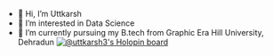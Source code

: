 - 👋 Hi, I’m Uttkarsh
- 👀 I’m interested in Data Science
- 🌱 I’m currently pursuing my B.tech from Graphic Era Hill University, Dehradun
[![@uttkarsh3's Holopin board](https://holopin.me/uttkarsh3)](https://holopin.io/@uttkarsh3)
<!---
Uttkarsh3/Uttkarsh3 is a ✨ special ✨ repository because its `README.md` (this file) appears on your GitHub profile.
You can click the Preview link to take a look at your changes.
--->

